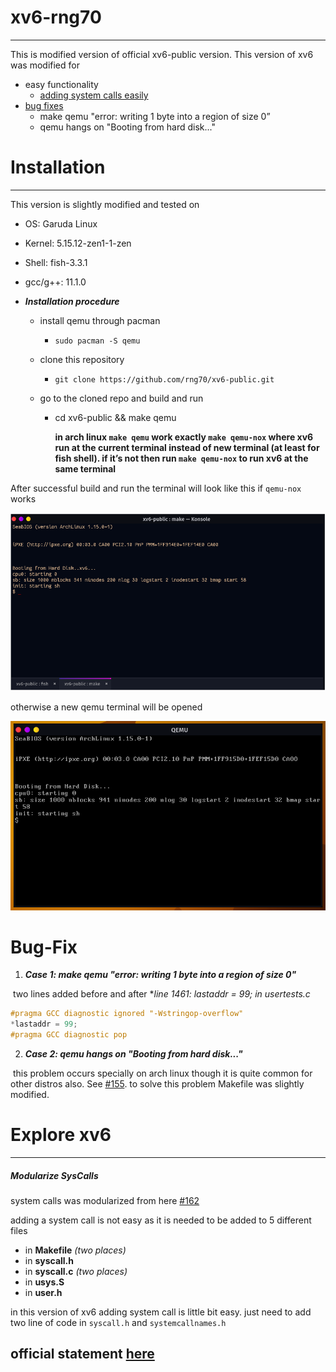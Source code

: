 # xv6-rng70

---

This is modified version of official xv6-public version. This version of xv6 was modified for 

*   easy functionality
    *   [adding system calls easily](#modularize-syscalls)
*   [bug fixes](#bug-fix)
    *   make qemu "error: writing 1 byte into a region of size 0”
    *   qemu hangs on "Booting from hard disk..."

# Installation 

---

This version is slightly modified and tested on

*   OS: Garuda Linux
*   Kernel: 5.15.12-zen1-1-zen
*   Shell: fish-3.3.1
*   gcc/g++: 11.1.0

*   ***Installation procedure***

    *   install qemu through pacman

        *   `sudo pacman -S qemu`

    *   clone this repository 

        *   `git clone https://github.com/rng70/xv6-public.git`

    *   go to the cloned repo and build and run

        *   cd xv6-public && make qemu

            **in arch linux `make qemu` work exactly `make qemu-nox` where xv6 run at the current terminal instead of new terminal (at least for fish shell). if it’s not then run `make qemu-nox` to run xv6 at the same terminal**

After successful build and run the terminal will look like this if `qemu-nox` works

![image](./images/qemu-nox.png)

otherwise a new qemu terminal will be opened

![images](./images/qemu.png)



# Bug-Fix

1.   ***Case 1: make qemu "error: writing 1 byte into a region of size 0"***

​	two lines added before and after **line 1461: *lastaddr = 99; in usertests.c**

```c
#pragma GCC diagnostic ignored "-Wstringop-overflow"
*lastaddr = 99;
#pragma GCC diagnostic pop
```



2.   ***Case 2: qemu hangs on "Booting from hard disk..."***

​	this problem occurs specially on arch linux though it is quite common for other distros also. See [#155](https://github.com/mit-pdos/xv6-public/pull/155). to solve this problem Makefile was slightly modified.

# Explore xv6 

---

##### Modularize SysCalls

system calls was modularized from here [#162](https://github.com/mit-pdos/xv6-public/pull/162)

adding a system call is not easy as it is needed to be added to 5 different files

*   in **Makefile** _(two places)_
*   in **syscall.h**
*   in **syscall.c** _(two places)_
*   in **usys.S**
*   in **user.h**

in this version of xv6 adding system call is little bit easy. just need to add two line of code in `syscall.h` and `systemcallnames.h`



## official statement [here](./README)
